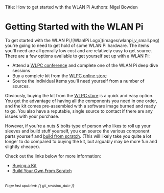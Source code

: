 Title: How to get started with the WLAN Pi
Authors: Nigel Bowden

# Getting Started with the WLAN Pi
<div style="float: right;">
![WlanlPi Logo](images/wlanpi_v_small.png)
</div>
To get started with the WLAN Pi, you're going to need to get hold of some WLAN Pi hardware. The items you'll need are all genrally low cost and are relatively easy to get source. There are a few options available to get yourself set up with a WLAN Pi:

- Attend a [WLPC conference][WLPC_Conference] and complete one of the WLAN Pi deep dive sessions
- Buy a complete kit from the [WLPC online store][WLPC_Store]
- Source the individual items you'll need yourself from a number of sources.

Obviously, buying the kit from the [WLPC store][WLPC_Store] is a quick and easy option. You get the advantage of having all the components you need in one order, and the kit comes pre-assembled with a software image burned and ready to go. You also have a reputable, single source to contact if there are any issues with your purchase.

However, if you're a nuts & bolts type of person who likes to roll up your sleeves and build stuff yourself, you can source the various component parts yourself and [build from scratch][Build_Own]. (This will likely take you quite a lot longer to do compared to buying the kit, but arguably may be more fun and slightly cheaper).

Check out the links below for more information:

- [Buying a Kit][Buy_Kit]
- [Build Your Own From Scratch][Build_Own]


<!-- Link list -->
[Buy_Kit]: getting_started_buy_kit.md
[Build_Own]: getting_started_build_your_own.md
[WLPC_Store]: http://www.wlanpros.com/product-category/store/
[WLPC_Conference]: https://wlanprofessionals.com/


<small><br><i>Page last updated: {{ git_revision_date }} </i></small>